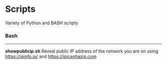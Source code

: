# Scripts

Variety of Python and BASH scripts 



### Bash
---
**showpublicip.sh**
Reveal public IP address of the network you are on using https://ipinfo.io/ and https://ipicanhazip.com
